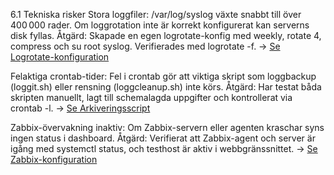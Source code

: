 6.1 Tekniska risker
Stora loggfiler: /var/log/syslog växte snabbt till över 400 000 rader. Om loggrotation inte är korrekt konfigurerat kan serverns disk fyllas.
 Åtgärd: Skapade en egen logrotate-konfig med weekly, rotate 4, compress och su root syslog. Verifierades med logrotate -f.
→ [Se Logrotate-konfiguration](Logrotate.md)

Felaktiga crontab-tider: Fel i crontab gör att viktiga skript som loggbackup (loggit.sh) eller rensning (loggcleanup.sh) inte körs.
 Åtgärd: Har testat båda skripten manuellt, lagt till schemalagda uppgifter och kontrollerat via crontab -l.
→ [Se Arkiveringsscript](./scripts)

Zabbix-övervakning inaktiv: Om Zabbix-servern eller agenten kraschar syns ingen status i dashboard.
 Åtgärd: Verifierat att Zabbix-agent och server är igång med systemctl status, och testhost är aktiv i webbgränssnittet.
→ [Se Zabbix-konfiguration](.Zabbixövervakning)
